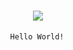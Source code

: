 <h1 align="center">
 <img src="https://tamamlayicisagliksigortasi.com/wp-content/uploads/istanbul-ic-banner.jpg" />
</h1>

                                 Hello World!

